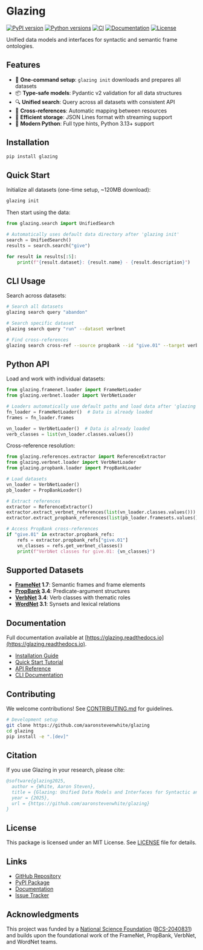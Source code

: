 # Glazing

[![PyPI version](https://img.shields.io/pypi/v/glazing)](https://pypi.org/project/glazing/)
[![Python versions](https://img.shields.io/pypi/pyversions/glazing)](https://pypi.org/project/glazing/)
[![CI](https://github.com/aaronstevenwhite/glazing/actions/workflows/ci.yml/badge.svg?branch=main)](https://github.com/aaronstevenwhite/glazing/actions/workflows/ci.yml)
[![Documentation](https://readthedocs.org/projects/glazing/badge/?version=latest)](https://glazing.readthedocs.io/en/latest/?badge=latest)
[![License](https://img.shields.io/pypi/l/glazing)](https://github.com/aaronstevenwhite/glazing/blob/main/LICENSE)

Unified data models and interfaces for syntactic and semantic frame ontologies.

## Features

- 🚀 **One-command setup**: `glazing init` downloads and prepares all datasets
- 📦 **Type-safe models**: Pydantic v2 validation for all data structures
- 🔍 **Unified search**: Query across all datasets with consistent API
- 🔗 **Cross-references**: Automatic mapping between resources
- 💾 **Efficient storage**: JSON Lines format with streaming support
- 🐍 **Modern Python**: Full type hints, Python 3.13+ support

## Installation

```bash
pip install glazing
```

## Quick Start

Initialize all datasets (one-time setup, ~120MB download):

```bash
glazing init
```

Then start using the data:

```python
from glazing.search import UnifiedSearch

# Automatically uses default data directory after 'glazing init'
search = UnifiedSearch()
results = search.search("give")

for result in results[:5]:
    print(f"{result.dataset}: {result.name} - {result.description}")
```

## CLI Usage

Search across datasets:

```bash
# Search all datasets
glazing search query "abandon"

# Search specific dataset
glazing search query "run" --dataset verbnet

# Find cross-references
glazing search cross-ref --source propbank --id "give.01" --target verbnet
```

## Python API

Load and work with individual datasets:

```python
from glazing.framenet.loader import FrameNetLoader
from glazing.verbnet.loader import VerbNetLoader

# Loaders automatically use default paths and load data after 'glazing init'
fn_loader = FrameNetLoader()  # Data is already loaded
frames = fn_loader.frames

vn_loader = VerbNetLoader()  # Data is already loaded
verb_classes = list(vn_loader.classes.values())
```

Cross-reference resolution:

```python
from glazing.references.extractor import ReferenceExtractor
from glazing.verbnet.loader import VerbNetLoader
from glazing.propbank.loader import PropBankLoader

# Load datasets
vn_loader = VerbNetLoader()
pb_loader = PropBankLoader()

# Extract references
extractor = ReferenceExtractor()
extractor.extract_verbnet_references(list(vn_loader.classes.values()))
extractor.extract_propbank_references(list(pb_loader.framesets.values()))

# Access PropBank cross-references
if "give.01" in extractor.propbank_refs:
    refs = extractor.propbank_refs["give.01"]
    vn_classes = refs.get_verbnet_classes()
    print(f"VerbNet classes for give.01: {vn_classes}")
```

## Supported Datasets

- **[FrameNet](https://framenet.icsi.berkeley.edu/) 1.7**: Semantic frames and frame elements
- **[PropBank](https://propbank.github.io/) 3.4**: Predicate-argument structures
- **[VerbNet](https://verbs.colorado.edu/verbnet/) 3.4**: Verb classes with thematic roles
- **[WordNet](https://wordnet.princeton.edu/) 3.1**: Synsets and lexical relations

## Documentation

Full documentation available at [https://glazing.readthedocs.io](https://glazing.readthedocs.io).

- [Installation Guide](https://glazing.readthedocs.io/en/latest/installation/)
- [Quick Start Tutorial](https://glazing.readthedocs.io/en/latest/quick-start/)
- [API Reference](https://glazing.readthedocs.io/en/latest/api/)
- [CLI Documentation](https://glazing.readthedocs.io/en/latest/user-guide/cli/)

## Contributing

We welcome contributions! See [CONTRIBUTING.md](https://github.com/aaronstevenwhite/glazing/blob/main/CONTRIBUTING.md) for guidelines.

```bash
# Development setup
git clone https://github.com/aaronstevenwhite/glazing
cd glazing
pip install -e ".[dev]"
```

## Citation

If you use Glazing in your research, please cite:

```bibtex
@software{glazing2025,
  author = {White, Aaron Steven},
  title = {Glazing: Unified Data Models and Interfaces for Syntactic and Semantic Frame Ontologies},
  year = {2025},
  url = {https://github.com/aaronstevenwhite/glazing}
}
```

## License

This package is licensed under an MIT License. See [LICENSE](https://github.com/aaronstevenwhite/glazing/blob/main/LICENSE) file for details.

## Links

- [GitHub Repository](https://github.com/aaronstevenwhite/glazing)
- [PyPI Package](https://pypi.org/project/glazing/)
- [Documentation](https://glazing.readthedocs.io)
- [Issue Tracker](https://github.com/aaronstevenwhite/glazing/issues)

## Acknowledgments

This project was funded by a [National Science Foundation](https://www.nsf.gov/) ([BCS-2040831](https://www.nsf.gov/awardsearch/showAward?AWD_ID=2040831)) and builds upon the foundational work of the FrameNet, PropBank, VerbNet, and WordNet teams.
